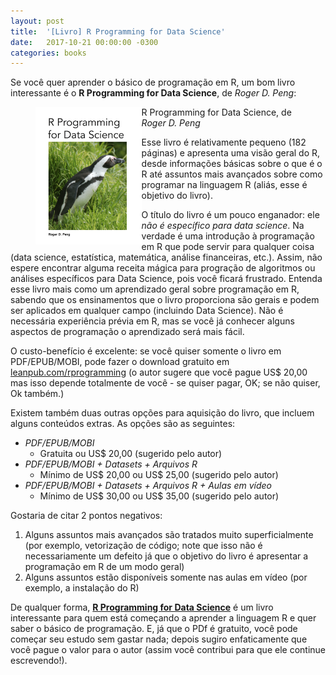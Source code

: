 ```yaml
---
layout: post
title:  '[Livro] R Programming for Data Science'
date:   2017-10-21 00:00:00 -0300
categories: books
---
```


Se você quer aprender o básico de programação em R, um bom livro interessante é o **R Programming for Data Science**, de _Roger D. Peng_:

<figure>
<img alt="R Programming for Data Science" src="/images/books/r_programming_for_data_science.png" style="width:40%; float: left">
<figcaption>R Programming for Data Science, de <i>Roger D. Peng</i></figcaption>
</figure>

Esse livro é relativamente pequeno (182 páginas) e apresenta uma visão geral do R, desde informações básicas sobre o que é o R até assuntos mais avançados sobre como programar na linguagem R (aliás, esse é objetivo do livro).

O título do livro é um pouco enganador: ele _não é específico para data science_. Na verdade é uma introdução à programação em R que pode servir para qualquer coisa (data science, estatística, matemática, análise financeiras, etc.). Assim, não espere encontrar alguma receita mágica para progração de algoritmos ou análises específicos para Data Science, pois você ficará frustrado.  Entenda esse livro mais como um aprendizado geral sobre programação em R, sabendo que os ensinamentos que o livro proporciona são gerais e podem ser aplicados em qualquer campo (incluindo Data Science). Não é necessária experiência prévia em R, mas se você já conhecer alguns aspectos de programação o aprendizado será mais fácil.

O custo-benefício é excelente: se você quiser somente o livro em PDF/EPUB/MOBI, pode fazer o download gratuito em [leanpub.com/rprogramming](https://leanpub.com/rprogramming) (o autor sugere que você pague US$ 20,00 mas isso depende totalmente de você - se quiser pagar, OK; se não quiser, Ok também.)

Existem também duas outras opções para aquisição do livro, que incluem alguns conteúdos extras. As opções são as seguintes:
- _PDF/EPUB/MOBI_
  - Gratuita ou US$ 20,00 (sugerido pelo autor)
- _PDF/EPUB/MOBI + Datasets + Arquivos R_
  - Mínimo de US$ 20,00 ou US$ 25,00 (sugerido pelo autor)
- _PDF/EPUB/MOBI + Datasets + Arquivos R + Aulas em vídeo_
  - Mínimo de US$ 30,00 ou US$ 35,00 (sugerido pelo autor)

Gostaria de citar 2 pontos negativos:

1. Alguns assuntos mais avançados são tratados muito superficialmente (por exemplo, vetorização de código; note que isso não é necessariamente um defeito já que o objetivo do livro é apresentar a programação em R de um modo geral)
2. Alguns assuntos estão disponíveis somente nas aulas em vídeo (por exemplo, a instalação do R)

De qualquer forma, [**R Programming for Data Science**](https://leanpub.com/rprogramming) é um livro interessante para quem está começando a aprender a linguagem R e quer saber o básico de programação. E, já que o PDf é gratuito, você pode começar seu estudo sem gastar nada; depois sugiro enfaticamente que você pague o valor para o autor (assim você contribui para que ele continue escrevendo!).